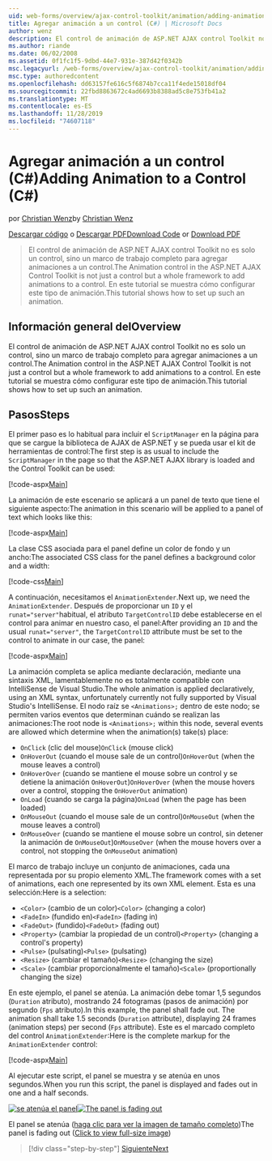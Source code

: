 ```yaml
---
uid: web-forms/overview/ajax-control-toolkit/animation/adding-animation-to-a-control-cs
title: Agregar animación a un control (C#) | Microsoft Docs
author: wenz
description: El control de animación de ASP.NET AJAX control Toolkit no es solo un control, sino un marco de trabajo completo para agregar animaciones a un control. En este tutorial se muestra cómo...
ms.author: riande
ms.date: 06/02/2008
ms.assetid: 0f1fc1f5-9dbd-44e7-931e-387d42f0342b
msc.legacyurl: /web-forms/overview/ajax-control-toolkit/animation/adding-animation-to-a-control-cs
msc.type: authoredcontent
ms.openlocfilehash: dd63157fe616c5f6874b7cca11f4ede15018df04
ms.sourcegitcommit: 22fbd8863672c4ad6693b8388ad5c8e753fb41a2
ms.translationtype: MT
ms.contentlocale: es-ES
ms.lasthandoff: 11/28/2019
ms.locfileid: "74607118"
---
```

# <a name="adding-animation-to-a-control-c"></a><span data-ttu-id="77a0b-104">Agregar animación a un control (C#)</span><span class="sxs-lookup"><span data-stu-id="77a0b-104">Adding Animation to a Control (C#)</span></span>

<span data-ttu-id="77a0b-105">por [Christian Wenz](https://github.com/wenz)</span><span class="sxs-lookup"><span data-stu-id="77a0b-105">by [Christian Wenz](https://github.com/wenz)</span></span>

<span data-ttu-id="77a0b-106">[Descargar código](https://download.microsoft.com/download/f/9/a/f9a26acd-8df4-4484-8a18-199e4598f411/Animation1.cs.zip) o [Descargar PDF](https://download.microsoft.com/download/6/7/1/6718d452-ff89-4d3f-a90e-c74ec2d636a3/animation1CS.pdf)</span><span class="sxs-lookup"><span data-stu-id="77a0b-106">[Download Code](https://download.microsoft.com/download/f/9/a/f9a26acd-8df4-4484-8a18-199e4598f411/Animation1.cs.zip) or [Download PDF](https://download.microsoft.com/download/6/7/1/6718d452-ff89-4d3f-a90e-c74ec2d636a3/animation1CS.pdf)</span></span>

> <span data-ttu-id="77a0b-107">El control de animación de ASP.NET AJAX control Toolkit no es solo un control, sino un marco de trabajo completo para agregar animaciones a un control.</span><span class="sxs-lookup"><span data-stu-id="77a0b-107">The Animation control in the ASP.NET AJAX Control Toolkit is not just a control but a whole framework to add animations to a control.</span></span> <span data-ttu-id="77a0b-108">En este tutorial se muestra cómo configurar este tipo de animación.</span><span class="sxs-lookup"><span data-stu-id="77a0b-108">This tutorial shows how to set up such an animation.</span></span>

## <a name="overview"></a><span data-ttu-id="77a0b-109">Información general del</span><span class="sxs-lookup"><span data-stu-id="77a0b-109">Overview</span></span>

<span data-ttu-id="77a0b-110">El control de animación de ASP.NET AJAX control Toolkit no es solo un control, sino un marco de trabajo completo para agregar animaciones a un control.</span><span class="sxs-lookup"><span data-stu-id="77a0b-110">The Animation control in the ASP.NET AJAX Control Toolkit is not just a control but a whole framework to add animations to a control.</span></span> <span data-ttu-id="77a0b-111">En este tutorial se muestra cómo configurar este tipo de animación.</span><span class="sxs-lookup"><span data-stu-id="77a0b-111">This tutorial shows how to set up such an animation.</span></span>

## <a name="steps"></a><span data-ttu-id="77a0b-112">Pasos</span><span class="sxs-lookup"><span data-stu-id="77a0b-112">Steps</span></span>

<span data-ttu-id="77a0b-113">El primer paso es lo habitual para incluir el `ScriptManager` en la página para que se cargue la biblioteca de AJAX de ASP.NET y se pueda usar el kit de herramientas de control:</span><span class="sxs-lookup"><span data-stu-id="77a0b-113">The first step is as usual to include the `ScriptManager` in the page so that the ASP.NET AJAX library is loaded and the Control Toolkit can be used:</span></span>

[!code-aspx[Main](adding-animation-to-a-control-cs/samples/sample1.aspx)]

<span data-ttu-id="77a0b-114">La animación de este escenario se aplicará a un panel de texto que tiene el siguiente aspecto:</span><span class="sxs-lookup"><span data-stu-id="77a0b-114">The animation in this scenario will be applied to a panel of text which looks like this:</span></span>

[!code-aspx[Main](adding-animation-to-a-control-cs/samples/sample2.aspx)]

<span data-ttu-id="77a0b-115">La clase CSS asociada para el panel define un color de fondo y un ancho:</span><span class="sxs-lookup"><span data-stu-id="77a0b-115">The associated CSS class for the panel defines a background color and a width:</span></span>

[!code-css[Main](adding-animation-to-a-control-cs/samples/sample3.css)]

<span data-ttu-id="77a0b-116">A continuación, necesitamos el `AnimationExtender`.</span><span class="sxs-lookup"><span data-stu-id="77a0b-116">Next up, we need the `AnimationExtender`.</span></span> <span data-ttu-id="77a0b-117">Después de proporcionar un `ID` y el `runat="server"`habitual, el atributo `TargetControlID` debe establecerse en el control para animar en nuestro caso, el panel:</span><span class="sxs-lookup"><span data-stu-id="77a0b-117">After providing an `ID` and the usual `runat="server"`, the `TargetControlID` attribute must be set to the control to animate in our case, the panel:</span></span>

[!code-aspx[Main](adding-animation-to-a-control-cs/samples/sample4.aspx)]

<span data-ttu-id="77a0b-118">La animación completa se aplica mediante declaración, mediante una sintaxis XML, lamentablemente no es totalmente compatible con IntelliSense de Visual Studio.</span><span class="sxs-lookup"><span data-stu-id="77a0b-118">The whole animation is applied declaratively, using an XML syntax, unfortunately currently not fully supported by Visual Studio's IntelliSense.</span></span> <span data-ttu-id="77a0b-119">El nodo raíz se `<Animations>;` dentro de este nodo; se permiten varios eventos que determinan cuándo se realizan las animaciones:</span><span class="sxs-lookup"><span data-stu-id="77a0b-119">The root node is `<Animations>;` within this node, several events are allowed which determine when the animation(s) take(s) place:</span></span>

- <span data-ttu-id="77a0b-120">`OnClick` (clic del mouse)</span><span class="sxs-lookup"><span data-stu-id="77a0b-120">`OnClick` (mouse click)</span></span>
- <span data-ttu-id="77a0b-121">`OnHoverOut` (cuando el mouse sale de un control)</span><span class="sxs-lookup"><span data-stu-id="77a0b-121">`OnHoverOut` (when the mouse leaves a control)</span></span>
- <span data-ttu-id="77a0b-122">`OnHoverOver` (cuando se mantiene el mouse sobre un control y se detiene la animación `OnHoverOut`)</span><span class="sxs-lookup"><span data-stu-id="77a0b-122">`OnHoverOver` (when the mouse hovers over a control, stopping the `OnHoverOut` animation)</span></span>
- <span data-ttu-id="77a0b-123">`OnLoad` (cuando se carga la página)</span><span class="sxs-lookup"><span data-stu-id="77a0b-123">`OnLoad` (when the page has been loaded)</span></span>
- <span data-ttu-id="77a0b-124">`OnMouseOut` (cuando el mouse sale de un control)</span><span class="sxs-lookup"><span data-stu-id="77a0b-124">`OnMouseOut` (when the mouse leaves a control)</span></span>
- <span data-ttu-id="77a0b-125">`OnMouseOver` (cuando se mantiene el mouse sobre un control, sin detener la animación de `OnMouseOut`)</span><span class="sxs-lookup"><span data-stu-id="77a0b-125">`OnMouseOver` (when the mouse hovers over a control, not stopping the `OnMouseOut` animation)</span></span>

<span data-ttu-id="77a0b-126">El marco de trabajo incluye un conjunto de animaciones, cada una representada por su propio elemento XML.</span><span class="sxs-lookup"><span data-stu-id="77a0b-126">The framework comes with a set of animations, each one represented by its own XML element.</span></span> <span data-ttu-id="77a0b-127">Esta es una selección:</span><span class="sxs-lookup"><span data-stu-id="77a0b-127">Here is a selection:</span></span>

- <span data-ttu-id="77a0b-128">`<Color>` (cambio de un color)</span><span class="sxs-lookup"><span data-stu-id="77a0b-128">`<Color>` (changing a color)</span></span>
- <span data-ttu-id="77a0b-129">`<FadeIn>` (fundido en)</span><span class="sxs-lookup"><span data-stu-id="77a0b-129">`<FadeIn>` (fading in)</span></span>
- <span data-ttu-id="77a0b-130">`<FadeOut>` (fundido)</span><span class="sxs-lookup"><span data-stu-id="77a0b-130">`<FadeOut>` (fading out)</span></span>
- <span data-ttu-id="77a0b-131">`<Property>` (cambiar la propiedad de un control)</span><span class="sxs-lookup"><span data-stu-id="77a0b-131">`<Property>` (changing a control's property)</span></span>
- <span data-ttu-id="77a0b-132">`<Pulse>` (pulsating)</span><span class="sxs-lookup"><span data-stu-id="77a0b-132">`<Pulse>` (pulsating)</span></span>
- <span data-ttu-id="77a0b-133">`<Resize>` (cambiar el tamaño)</span><span class="sxs-lookup"><span data-stu-id="77a0b-133">`<Resize>` (changing the size)</span></span>
- <span data-ttu-id="77a0b-134">`<Scale>` (cambiar proporcionalmente el tamaño)</span><span class="sxs-lookup"><span data-stu-id="77a0b-134">`<Scale>` (proportionally changing the size)</span></span>

<span data-ttu-id="77a0b-135">En este ejemplo, el panel se atenúa. La animación debe tomar 1,5 segundos (`Duration` atributo), mostrando 24 fotogramas (pasos de animación) por segundo (`Fps` atributo).</span><span class="sxs-lookup"><span data-stu-id="77a0b-135">In this example, the panel shall fade out. The animation shall take 1.5 seconds (`Duration` attribute), displaying 24 frames (animation steps) per second (`Fps` attribute).</span></span> <span data-ttu-id="77a0b-136">Este es el marcado completo del control `AnimationExtender`:</span><span class="sxs-lookup"><span data-stu-id="77a0b-136">Here is the complete markup for the `AnimationExtender` control:</span></span>

[!code-aspx[Main](adding-animation-to-a-control-cs/samples/sample5.aspx)]

<span data-ttu-id="77a0b-137">Al ejecutar este script, el panel se muestra y se atenúa en unos segundos.</span><span class="sxs-lookup"><span data-stu-id="77a0b-137">When you run this script, the panel is displayed and fades out in one and a half seconds.</span></span>

<span data-ttu-id="77a0b-138">[![se atenúa el panel](adding-animation-to-a-control-cs/_static/image2.png)](adding-animation-to-a-control-cs/_static/image1.png)</span><span class="sxs-lookup"><span data-stu-id="77a0b-138">[![The panel is fading out](adding-animation-to-a-control-cs/_static/image2.png)](adding-animation-to-a-control-cs/_static/image1.png)</span></span>

<span data-ttu-id="77a0b-139">El panel se atenúa ([haga clic para ver la imagen de tamaño completo](adding-animation-to-a-control-cs/_static/image3.png))</span><span class="sxs-lookup"><span data-stu-id="77a0b-139">The panel is fading out ([Click to view full-size image](adding-animation-to-a-control-cs/_static/image3.png))</span></span>

> [!div class="step-by-step"]
> [<span data-ttu-id="77a0b-140">Siguiente</span><span class="sxs-lookup"><span data-stu-id="77a0b-140">Next</span></span>](executing-several-animations-at-the-same-time-cs.md)
